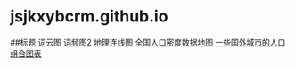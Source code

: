# jsjkxybcrm.github.io
##标题
[词云图](https://jsjkxybcrm.github.io/%E8%AF%8D%E4%BA%91%E5%9B%BE.html)
[词频图2](https://jsjkxybcrm.github.io/%E8%AF%8D%E9%A2%91%E5%9B%BE2.html)
[地理连线图](https://jsjkxybcrm.github.io/%E5%9C%B0%E7%90%86%E8%BF%9E%E7%BA%BF%E5%9B%BE.html)
[全国人口密度数据地图]()
[一些国外城市的人口](https://jsjkxybcrm.github.io/%E4%B8%80%E4%BA%9B%E5%9B%BD%E5%A4%96%E5%9F%8E%E5%B8%82%E7%9A%84%E4%BA%BA%E5%8F%A3.html)
[组合图表](https://jsjkxybcrm.github.io/%E7%BB%84%E5%90%88%E5%9B%BE%E8%A1%A8.html)
